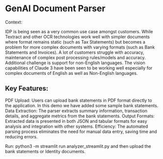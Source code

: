 
# GenAI Document Parser

 
Context:
 
IDP is being seen as a very common use case amongst customers. While Textract and other OCR technologies work well with simpler documents where format remains static (such as Tax Statements) but becomes a problem for more complex documents with varying formats (such as Bank Statements and Invoices). A lot of customers struggle with accuracy, maintenance of complex post processing rules/models and accuracy. Additional challenge is support for non-English languages. The vision capabilities of Claude 3 have been seen to be working well especially for complex documents of English as well as Non-English languages.
 


 
## Key Features:
PDF Upload: Users can upload bank statements in PDF format directly to the application. In this demo we have added some sample bank statements.
Data Extraction: The parser extracts summary information, transaction details, and aggregate metrics from the bank statements.
Output Formats: Extracted data is presented in both JSON and tabular formats for easy analysis and integration with other systems.
Efficiency: The automated parsing process eliminates the need for manual data entry, saving time and reducing errors.

Run: python3 -m streamlit run analyzer_streamlit.py and then upload the bank statements or Identity documents.
